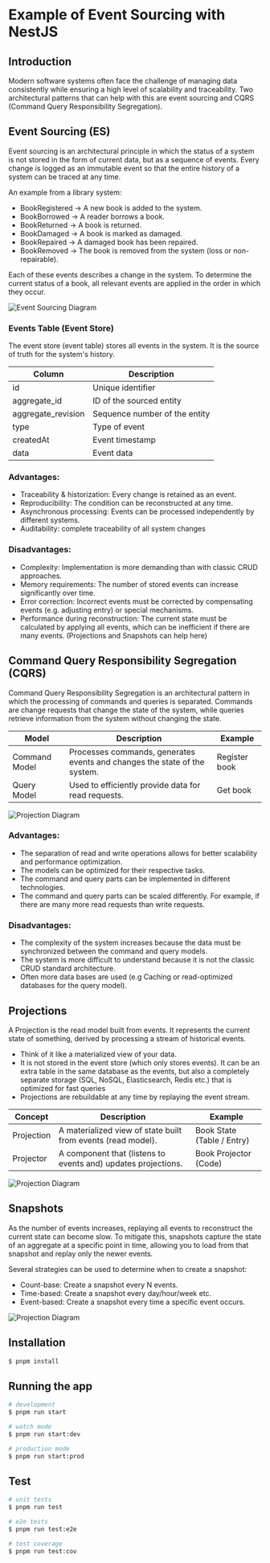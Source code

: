 # Example of Event Sourcing with NestJS

## Introduction

Modern software systems often face the challenge of managing data consistently while ensuring a high level of scalability and traceability. Two architectural patterns that can help with this are event sourcing and CQRS (Command Query Responsibility Segregation).

## Event Sourcing (ES)

Event sourcing is an architectural principle in which the status of a system is not stored in the form of current data, but as a sequence of events. Every change is logged as an immutable event so that the entire history of a system can be traced at any time.

An example from a library system:

- BookRegistered → A new book is added to the system.
- BookBorrowed → A reader borrows a book.
- BookReturned → A book is returned.
- BookDamaged → A book is marked as damaged.
- BookRepaired → A damaged book has been repaired.
- BookRemoved → The book is removed from the system (loss or non-repairable).

Each of these events describes a change in the system. To determine the current status of a book, all relevant events are applied in the order in which they occur.


![Event Sourcing Diagram](doc/png/event-sourcing.png)

### Events Table (Event Store)

The event store (event table) stores all events in the system. It is the source of truth for the system's history.

| Column             | Description                   |
|--------------------|-------------------------------|
| id                 | Unique identifier             |
| aggregate_id       | ID of the sourced entity      |
| aggregate_revision | Sequence number of the entity |
| type               | Type of event                 |
| createdAt          | Event timestamp               |
| data               | Event data                    |

### Advantages:
- Traceability & historization: Every change is retained as an event.
- Reproducibility: The condition can be reconstructed at any time.
- Asynchronous processing: Events can be processed independently by different systems.
- Auditability: complete traceability of all system changes

### Disadvantages:
- Complexity: Implementation is more demanding than with classic CRUD approaches.
- Memory requirements: The number of stored events can increase significantly over time.
- Error correction: Incorrect events must be corrected by compensating events (e.g. adjusting entry) or special mechanisms.
- Performance during reconstruction: The current state must be calculated by applying all events, which can be inefficient if there are many events. (Projections and Snapshots can help here)

## Command Query Responsibility Segregation (CQRS)

Command Query Responsibility Segregation is an architectural pattern in which the processing of commands and queries is separated. Commands are change requests that change the state of the system, while queries retrieve information from the system without changing the state.


| Model | Description | Example       |
| --- | --- |---------------|
| Command Model | Processes commands, generates events and changes the state of the system. | Register book |
| Query Model | Used to efficiently provide data for read requests. | Get book |


![Projection Diagram](doc/png/cqrs.png)

### Advantages:
- The separation of read and write operations allows for better scalability and performance optimization.
- The models can be optimized for their respective tasks.
- The command and query parts can be implemented in different technologies.
- The command and query parts can be scaled differently. For example, if there are many more read requests than write requests.

### Disadvantages:
- The complexity of the system increases because the data must be synchronized between the command and query models.
- The system is more difficult to understand because it is not the classic CRUD standard architecture.
- Often more data bases are used (e.g Caching or read-optimized databases for the query model).


## Projections

A Projection is the read model built from events.
It represents the current state of something, derived by processing a stream of historical events.

- Think of it like a materialized view of your data.
- It is not stored in the event store (which only stores events). It can be an extra table in the same database as the events, but also a completely separate storage (SQL, NoSQL, Elasticsearch, Redis etc.) that is optimized for fast queries
- Projections are rebuildable at any time by replaying the event stream.


| Concept | Description                                                   | Example                      |
| ---  |---------------------------------------------------------------|------------------------------|
| Projection | A materialized view of state built from events (read model).  | Book State   (Table / Entry) |
| Projector | A component that (listens to events and) updates projections. | Book Projector (Code)        |

![Projection Diagram](doc/png/projection.png)

## Snapshots

As the number of events increases, replaying all events to reconstruct the current state can become slow. 
To mitigate this, snapshots capture the state of an aggregate at a specific point in time, allowing you to load from that snapshot and replay only the newer events.

Several strategies can be used to determine when to create a snapshot:
- Count-base: Create a snapshot every N events.
- Time-based: Create a snapshot every day/hour/week etc.
- Event-based: Create a snapshot every time a specific event occurs.

![Projection Diagram](doc/png/snapshot.png)

## Installation

```bash
$ pnpm install
```

## Running the app

```bash
# development
$ pnpm run start

# watch mode
$ pnpm run start:dev

# production mode
$ pnpm run start:prod
```

## Test

```bash
# unit tests
$ pnpm run test

# e2e tests
$ pnpm run test:e2e

# test coverage
$ pnpm run test:cov
```



